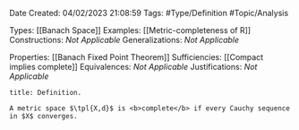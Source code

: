 <div class="topSpace"></div>

Date Created: 04/02/2023 21:08:59
Tags: #Type/Definition #Topic/Analysis

Types: [[Banach Space]]
Examples: [[Metric-completeness of R]]
Constructions: <i>Not Applicable</i>
Generalizations: <i>Not Applicable</i>

Properties: [[Banach Fixed Point Theorem]]
Sufficiencies: [[Compact implies complete]]
Equivalences: <i>Not Applicable</i>
Justifications: <i>Not Applicable</i>

``` ad-Definition
title: Definition.

A metric space $\tpl{X,d}$ is <b>complete</b> if every Cauchy sequence in $X$ converges.

```
